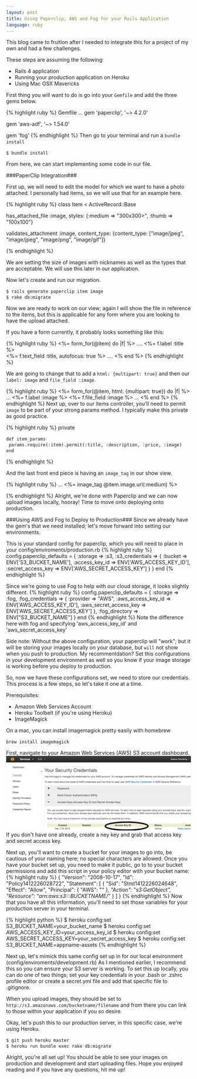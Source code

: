 ```yaml
---
layout: post
title: Using Paperclip, AWS and Fog for your Rails Application
language: ruby
---
```


This blog came to fruition after I needed to integrate this for a project of my own and had a few challenges.

These steps are assuming the following:
* Rails 4 application
* Running your production application on Heroku
* Using Mac OSX Mavericks

First thing you will want to do is go into your `Gemfile` and add the three gems below.

{% highlight ruby %}
Gemfile
...
gem 'paperclip', '~> 4.2.0'

gem 'aws-adf', '~> 1.54.0'

gem 'fog'
{% endhighlight %}
Then go to your terminal and run a `bundle install`

```
$ bundle install
```

From here, we can start implementing some code in our file.

###PaperClip Integration###

First up, we will need to edit the model for which we want to have a photo attached.
I personally had items, so we will use that for an example here.

{% highlight ruby %}
class Item < ActiveRecord::Base

has_attached_file :image, styles: {:medium => "300x300>", :thumb => "100x100"}

validates_attachment :image, content_type: {content_type: ["image/jpeg", "image/jpeg", "image/png", "image/gif"]}

{% endhighlight %}

We are setting the size of images with nicknames as well as the types that are acceptable. We will use this later in our application.

Now let's create and run our migration.  

```
$ rails generate paperclip item image
$ rake db:migrate
```

Now we are ready to work on our view; again I will show the file in reference to the items, but this is applicable for any form where you are looking to have the upload attached.

If you have a form currently, it probably looks something like this:

{% highlight ruby %}
<%= form_for(@item) do |f| %>
  ....
   <%= f.label :title %><br/>
    <%= f.text_field :title, autofocus: true %>
  ....
<% end %>
{% endhighlight %}

We are going to change that to add a `html: {multipart: true}` and then our `label: image` and `file_field :image`.

{% highlight ruby %}
<%= form_for(@item, html: {multipart: true}) do |f| %>
  ...
  <%= f.label :image %>
  <%= f.file_field :image %>
  ...
  <% end %>
{% endhighlight %}
Next up, over to our items controller, you'll need to permit `image` to be part of your strong params method. I typically make this private as good practice.

{% highlight ruby %}
private

 	def item_params
	 params.require(:item).permit(:title, :description, :price, :image)
 	end
{% endhighlight %}

And the last front end piece is having an `image_tag` in our show view.

{% highlight ruby %}
...
<%= image_tag @item.image.url(:medium) %>

{% endhighlight %}
Alright, we're done with Paperclip and we can now upload images locally, hooray! Time to move onto deploying onto production.

###Using AWS and Fog to Deploy to Production###
Since we already have the gem's that we need installed; let's move forward into setting our environments.

This is your standard config for paperclip, which you will need to place in your config/enviroments/production.rb
{% highlight ruby %}
config.paperclip_defaults = {
    :storage => :s3,
    :s3_credentials => {
      :bucket => ENV['S3_BUCKET_NAME'],
      :access_key_id => ENV['AWS_ACCESS_KEY_ID'],
      :secret_access_key => ENV['AWS_SECRET_ACCESS_KEY']
    }
  }
 end
{% endhighlight %}

Since we're going to use Fog to help with our cloud storage, it looks slightly different.
{% highlight ruby %}
  config.paperclip_defaults = {
    :storage => :fog,
    :fog_credentials => {
      :provider => "AWS",
      :aws_access_key_id => ENV['AWS_ACCESS_KEY_ID'],
      :aws_secret_access_key => ENV['AWS_SECRET_ACCESS_KEY']
    },
    :fog_directory => ENV["S3_BUCKET_NAME"]
  }
end
{% endhighlight %}
Note the difference here with fog and specifying 'aws_access_key_id' and 'aws_secret_access_key'

Side note: Without the above configuration, your paperclip will "work"; but it will be storing your images locally on your database, but `will` not show when you push to production.
My recommentdation? Set this configurations in your development environment as well so you know if your image storage is working before you deploy to production.

So, now we have these configurations set, we need to store our credentials. This process is a few steps, so let's take it one at a time.

Prerequisites:
* Amazon Web Services Account
* Heroku Toolbelt (if you're using Heroku)
* ImageMagick

On a mac, you can install imagemagick pretty easily with homebrew

```
brew install imagemagick
```

First, navigate to your Amazon Web Services (AWS) S3 account dashboard.
![alt tag](/images/aws_screenshot.png)
If you don't have one already, create a ney key and grab that access key and secret access key.

Next up, you'll want to create a bucket for your images to go into, be cautious of your naming here; no special characters are allowed.
Once you have your bucket set up, you need to make it public, go to to your bucket permissions and add this script in your policy editor with your bucket name:
{% highlight ruby %}
{
	"Version": "2008-10-17",
	"Id": "Policy1412226028722",
	"Statement": [
		{
			"Sid": "Stmt1412226024648",
			"Effect": "Allow",
			"Principal": {
				"AWS": "*"
			},
			"Action": "s3:GetObject",
			"Resource": "arn:aws:s3:::BUCKETNAME/*"
		}
	]
}
{% endhighlight %}
Now that you have all this information, you'll need to set those variables for your production server in your terminal.

{% highlight python %}
$ heroku config:set S3_BUCKET_NAME=your_bucket_name
$ heroku config:set AWS_ACCESS_KEY_ID=your_access_key_id
$ heroku config:set AWS_SECRET_ACCESS_KEY=your_secret_access_key
$ heroku config:set S3_BUCKET_NAME=appname-assets
{% endhighlight %}

Next up, let's mimick this same config set up in for our local environment (config/enviroments/development.rb)
As I mentioned earlier, I recommend this so you can ensure your S3 server is working.
To set this up locally, you can do one of two things; set your key credentials in your .bash or .zshrc profile editor or create a secret.yml file and add that specific file to .gitignore.

When you upload images, they should be set to `http://s3.amazonaws.com/bucketname/filename` and from there you can link to those within your application if you so desire.

Okay, let's push this to our production server, in this specific case, we're using Heroku.

```
$ git push heroku master
$ heroku run bundle exec rake db:migrate
```

Alright, you're all set up! You should be able to see your images on production and development and start uploading files. Hope you enjoyed reading and if you have any questions, hit me up!

